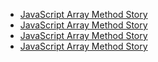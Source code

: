 - [JavaScript Array Method Story](https://ravirajbhardwaj.hashnode.dev/javascript-array-method-story-raju-bhai-ka-paisa-double-scam)
- [JavaScript Array Method Story](https://solvemurderwithjsmethod.hashnode.dev/the-charlottetown-murders-js-methods-to-the-rescue)
- [JavaScript Array Method Story](https://arrmethods.hashnode.dev/union-budget-with-array-methods)
- [JavaScript Array Method Story](https://rambhardwaj.hashnode.dev/how-javascript-array-methods-helped-samay-raina-create-indias-got-latent)
